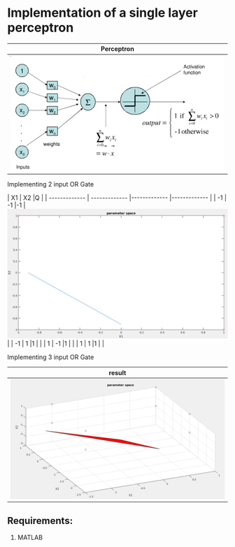 # Implementation of a single layer perceptron

| Perceptron  | 
| -------------    | 
| ![](./results/perceptron.png) | 

Implementing 2 input OR Gate

| X1 | X2 |Q |
| ------------- | ------------- |------------- |------------- |
| -1            | -1            |-1 | ![](./results/2_feature.png)|
| -1            | 1             |1  |                                 |
|  1            | -1            |1  |                                 |
|  1            | 1             |1  |                                 |

Implementing 3 input OR Gate

| result  | 
| -------------    | 
| ![](./results/3_feature.png ) | 

## Requirements:
1. MATLAB
